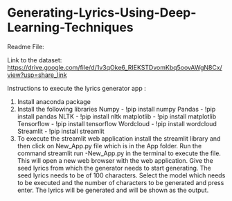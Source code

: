 # Generating-Lyrics-Using-Deep-Learning-Techniques

Readme File:

Link to the dataset:
https://drive.google.com/file/d/1v3qOke6_RIEKSTDvomKbq5oovAWgN8Cx/view?usp=share_link 

Instructions to execute the lyrics generator app :
1. Install anaconda package 
2. Install the following libraries 
	Numpy - !pip install numpy
	Pandas - !pip install pandas
	NLTK - !pip install nltk
	matplotlib - !pip install matplotlib
	Tensorflow - !pip install tensorflow
	Wordcloud - !pip install wordcloud
	Streamlit - !pip install streamlit
3. To execute the streamlit web application install the streamlit library and then click on New_App.py file which is in the App folder. Run the command streamlit run -New_App.py in the terminal to execute the file. This will open a new web browser with the web application. Give the seed lyrics from which the generator needs to start generating. The seed lyrics needs to be of 100 characters. Select the model which needs to be executed and the number of characters to be generated and press enter. The lyrics will be generated and will be shown as the output.
